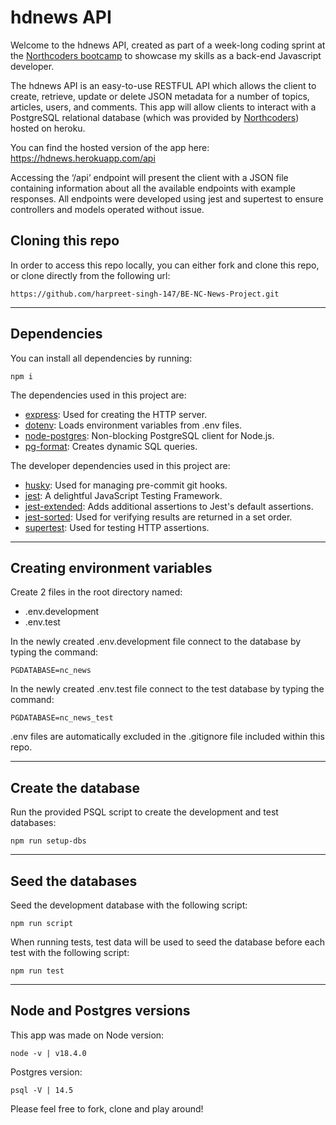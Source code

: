 # hdnews API

Welcome to the hdnews API, created as part of a week-long coding sprint at the [Northcoders bootcamp](https://northcoders.com/) to showcase my skills as a back-end Javascript developer.

The hdnews API is an easy-to-use RESTFUL API which allows the client to create, retrieve, update or delete JSON metadata for a number of topics, articles, users, and comments. This app will allow clients to interact with a PostgreSQL relational database (which was provided by [Northcoders](https://northcoders.com/)) hosted on heroku.

You can find the hosted version of the app here: https://hdnews.herokuapp.com/api

Accessing the ‘/api’ endpoint will present the client with a JSON file containing information about all the available endpoints with example responses. All endpoints were developed using jest and supertest to ensure controllers and models operated without issue.

## Cloning this repo

In order to access this repo locally, you can either fork and clone this repo, or clone directly from the following url:

```
https://github.com/harpreet-singh-147/BE-NC-News-Project.git
```

---

## Dependencies

You can install all dependencies by running:

```
npm i
```

The dependencies used in this project are:

- [express](https://www.npmjs.com/package/express): Used for creating the HTTP server.
- [dotenv](https://www.npmjs.com/package/dotenv): Loads environment variables from .env files.
- [node-postgres](https://www.npmjs.com/package/pg): Non-blocking PostgreSQL client for Node.js.
- [pg-format](https://www.npmjs.com/package/pg-format): Creates dynamic SQL queries.

The developer dependencies used in this project are:

- [husky](https://www.npmjs.com/package/husky): Used for managing pre-commit git hooks.
- [jest](https://www.npmjs.com/package/jest): A delightful JavaScript Testing Framework.
- [jest-extended](https://www.npmjs.com/package/jest-extended): Adds additional assertions to Jest's default assertions.
- [jest-sorted](https://www.npmjs.com/package/jest-sorted): Used for verifying results are returned in a set order.
- [supertest](https://www.npmjs.com/package/supertest): Used for testing HTTP assertions.

---

## Creating environment variables

Create 2 files in the root directory named:

- .env.development
- .env.test

In the newly created .env.development file connect to the database by typing the command:

```
PGDATABASE=nc_news
```

In the newly created .env.test file connect to the test database by typing the command:

```
PGDATABASE=nc_news_test
```

.env files are automatically excluded in the .gitignore file included within this repo.

---

## Create the database

Run the provided PSQL script to create the development and test databases:

```
npm run setup-dbs
```

---

## Seed the databases

Seed the development database with the following script:

```
npm run script
```

When running tests, test data will be used to seed the database before each test with the following script:

```
npm run test
```

---

## Node and Postgres versions

This app was made on Node version:

```
node -v | v18.4.0
```

Postgres version:

```
psql -V | 14.5
```

Please feel free to fork, clone and play around!
